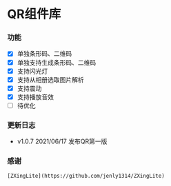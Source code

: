 # QR组件库


### 功能
- [x] 单独条形码、二维码
- [x] 单独支持生成条形码、二维码
- [x] 支持闪光灯
- [x] 支持从相册选取图片解析
- [x] 支持震动
- [x] 支持播放音效
- [ ] 待优化

### 更新日志
- v1.0.7
    2021/06/17 发布QR第一版

### 感谢

    [ZXingLite](https://github.com/jenly1314/ZXingLite)